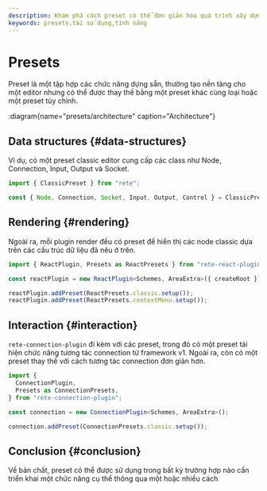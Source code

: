 ```yaml
---
description: Khám phá cách preset có thể đơn giản hóa quá trình xây dựng một editor. Tìm hiểu về preset classic editor, cung cấp sẵn chức năng cho node, connection, input, output và socket
keywords: presets,tái sử dụng,tính năng
---
```


# Presets

Preset là một tập hợp các chức năng dựng sẵn, thường tạo nền tảng cho một editor nhưng có thể được thay thế bằng một preset khác cùng loại hoặc một preset tùy chỉnh.

:diagram{name="presets/architecture" caption="Architecture"}

## Data structures {#data-structures}

Ví dụ, có một preset classic editor cung cấp các class như Node, Connection, Input, Output và Socket.

```ts
import { ClassicPreset } from "rete";

const { Node, Connection, Socket, Input, Output, Control } = ClassicPreset;
```

## Rendering {#rendering}

Ngoài ra, mỗi plugin render đều có preset để hiển thị các node classic dựa trên các cấu trúc dữ liệu đã nêu ở trên.

```ts
import { ReactPlugin, Presets as ReactPresets } from "rete-react-plugin";

const reactPlugin = new ReactPlugin<Schemes, AreaExtra>({ createRoot });

reactPlugin.addPreset(ReactPresets.classic.setup());
reactPlugin.addPreset(ReactPresets.contextMenu.setup());
```

## Interaction {#interaction}

`rete-connection-plugin` đi kèm với các preset, trong đó có một preset tái hiện chức năng tương tác connection từ framework v1. Ngoài ra, còn có một preset thay thế với cách tương tác connection đơn giản hơn.

```ts
import {
  ConnectionPlugin,
  Presets as ConnectionPresets,
} from "rete-connection-plugin";

const connection = new ConnectionPlugin<Schemes, AreaExtra>();

connection.addPreset(ConnectionPresets.classic.setup());
```

## Conclusion {#conclusion}

Về bản chất, preset có thể được sử dụng trong bất kỳ trường hợp nào cần triển khai một chức năng cụ thể thông qua một hoặc nhiều cách
